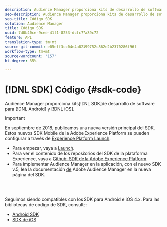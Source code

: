 ```yaml
---
description: Audience Manager proporciona kits de desarrollo de software (SDK) para Android e iOS.
seo-description: Audience Manager proporciona kits de desarrollo de software (SDK) para Android e iOS.
seo-title: Código SDK
solution: Audience Manager
title: Código SDK
uuid: 7d0b40ce-9cee-41f1-8253-dcfc77a89c72
feature: API
translation-type: tm+mt
source-git-commit: e05eff3cc04e4a82399752c862e2b2370286f96f
workflow-type: tm+mt
source-wordcount: '157'
ht-degree: 35%

---
```



# [!DNL SDK] Código {#sdk-code}

Audience Manager proporciona kits[!DNL SDK]de desarrollo de software para [!DNL Android] y [!DNL iOS].

>[!IMPORTANT]
>
>En septiembre de 2018, publicamos una nueva versión principal del SDK. Estos nuevos SDK Mobile de la Adobe Experience Platform se pueden configurar a través de [Experience Platform Launch](https://www.adobe.com/experience-platform/launch.html).

* Para empezar, vaya a [Launch](https://launch.adobe.com/).
* Para ver el contenido de los repositorios del SDK de la plataforma Experience, vaya a [Github: SDK de la Adobe Experience Platform](https://github.com/Adobe-Marketing-Cloud/acp-sdks).
* Para implementar Audience Manager en la aplicación, con el nuevo SDK v.5, lea la documentación [de](https://aep-sdks.gitbook.io/docs/using-mobile-extensions/adobe-audience-manager) Adobe Audience Manager en la nueva página del SDK.

<br> 

Seguimos siendo compatibles con los SDK para Android e iOS 4.x. Para las bibliotecas de código de SDK, consulte:

* [Android SDK](https://docs.adobe.com/content/help/en/mobile-services/android/overview.html)
* [SDK de iOS](https://docs.adobe.com/content/help/en/mobile-services/ios/overview.html)